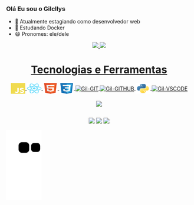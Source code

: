 ### Olá Eu sou o Gilcllys 

- 🔭 Atualmente estagiando como desenvolvedor web
- 🌱 Estudando Docker
- 😄 Pronomes: ele/dele

<div align="center">
  <a href="https://github.com/gilcllys">
  <img height="180em" src="https://github-readme-stats.vercel.app/api?username=gilcllys&show_icons=true&theme=merko&include_all_commits=true&count_private=true"/>
  <img height="180em" src="https://github-readme-stats.vercel.app/api/top-langs/?username=gilcllys&layout=compact&langs_count=5&theme=merko"/>
 
</div>
      
<div align="center"> 
 <h1 align="center"> Tecnologias e Ferramentas </h1>
<div style="display: inline_block">
  <img align="center" alt="Gil-Js" height="30" width="40" src="https://raw.githubusercontent.com/devicons/devicon/master/icons/javascript/javascript-plain.svg">
  <img align="center" alt="Gil-React" height="30" width="40" src="https://raw.githubusercontent.com/devicons/devicon/master/icons/react/react-original.svg">
  <img align="center" alt="Gil-HTML" height="30" width="40" src="https://raw.githubusercontent.com/devicons/devicon/master/icons/html5/html5-original.svg">
  <img align="center" alt="Gil-CSS" height="30" width="40" src="https://raw.githubusercontent.com/devicons/devicon/master/icons/css3/css3-original.svg">
  <img align="center" alt="Gil-GIT" height="30" width="40" src="https://cdn.jsdelivr.net/gh/devicons/devicon/icons/git/git-original.svg" />
  <img align="center" alt="Gil-GITHUB" height="30" width="40" src="https://cdn.jsdelivr.net/gh/devicons/devicon/icons/github/github-original.svg" />
  <img align="center" alt="Gil-Python" height="30" width="40" src="https://raw.githubusercontent.com/devicons/devicon/master/icons/python/python-original.svg">
  <img align="center" alt="Gil-VSCODE" height="30" width="40" src="https://cdn.jsdelivr.net/gh/devicons/devicon/icons/vscode/vscode-original.svg" />
</div>
 <br>
  <img align="center" src="https://c.tenor.com/BJxE_vQUoY0AAAAd/hey-there-turn-around.gif" width="350"> 
</div>
 
##

<div align="center">
  <a href="https://www.instagram.com/gilcllys_costa" target="_blank"><img src="https://img.shields.io/badge/-Instagram-%23E4405F?style=for-the- badge&logo=instagram&logoColor=white" target="_blank"></a>
  <a href = "mailto:gilcllyscosta@gmail.com"><img src="https://img.shields.io/badge/-Gmail-%23333?style=for-the-badge&logo=gmail&logoColor=white" target="_blank"></a>
  <a href="https://www.linkedin.com/in/dev-gilcllys-costa/" target="_blank"><img src="https://img.shields.io/badge/-LinkedIn-%230077B5?style=for-the-badge&logo=linkedin&logoColor=white" target="_blank"></a> 
</div> 
  
![Snake animation](https://github.com/gilcllys/gilcllys/blob/output/github-contribution-grid-snake.svg)  
 
